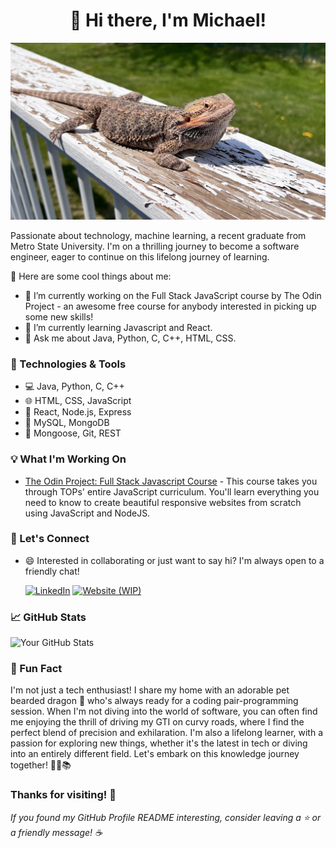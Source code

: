 <h1 align="center">👋 Hi there, I'm Michael!</h1>
<p align="center">
    <img src="stubby.jpg">
</p>

Passionate about technology, machine learning, a recent graduate from Metro State University. I'm on a thrilling journey to become a software engineer, eager to continue on this lifelong journey of learning.

🚀 Here are some cool things about me:

- 🔭 I’m currently working on the Full Stack JavaScript course by The Odin Project - an awesome free course for anybody interested in picking up some new skills!
- 🌱 I’m currently learning Javascript and React.
- 💬 Ask me about Java, Python, C, C++, HTML, CSS.

### 🔧 Technologies & Tools

- 💻 Java, Python, C, C++
- 🌐 HTML, CSS, JavaScript
- 🚀 React, Node.js, Express
- 📡 MySQL, MongoDB
- 🧰 Mongoose, Git, REST

### 💡 What I'm Working On

- [The Odin Project: Full Stack Javascript Course](https://www.theodinproject.com/paths/full-stack-javascript) - This course takes you through TOPs' entire JavaScript curriculum. You'll learn everything you need to know to create beautiful responsive websites from scratch using JavaScript and NodeJS.

### 💬 Let's Connect

- 😄 Interested in collaborating or just want to say hi? I'm always open to a friendly chat!

  [![LinkedIn](https://img.shields.io/badge/LinkedIn-Connect%20with%20Me-blue?logo=linkedin)](https://www.linkedin.com/in/michaelha3/)
  [![Website (WIP)](https://img.shields.io/badge/Website-Visit%20My%20Site-blue?logo=google-chrome)](https://guacamoley.github.io/eportfolio-website/)

### 📈 GitHub Stats

![Your GitHub Stats](https://github-readme-stats.vercel.app/api?username=guacamoley&show_icons=true)

### 🎉 Fun Fact

I'm not just a tech enthusiast! I share my home with an adorable pet bearded dragon 🦎 who's always ready for a coding pair-programming session. When I'm not diving into the world of software, you can often find me enjoying the thrill of driving my GTI on curvy roads, where I find the perfect blend of precision and exhilaration. I'm also a lifelong learner, with a passion for exploring new things, whether it's the latest in tech or diving into an entirely different field. Let's embark on this knowledge journey together! 🚗🦎📚

### Thanks for visiting! 🚀

_If you found my GitHub Profile README interesting, consider leaving a ⭐ or a friendly message! ☕_
